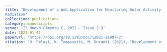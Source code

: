 ```yaml
---
title: "Development of a Web Application for Monitoring Solar Activity and Cosmic
Radiation"
collection: publications
category: manuscripts
venue: 'Il Nuovo Cimento C, 2021 ‑ Issue 2‑3'
date: 2021-01-01
paperurl: 'https://doi.org/10.1393/ncc/i2021-21097-2'
citation: 'D. Pelosi, N. Tomassetti, M. Duranti (2021), "Development of a Web Application for Monitoring Solar Activity and Cosmic Radiation," Il Nuovo Cimento C, 2021, Issue 2-3'
---
```



